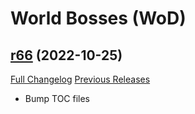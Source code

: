 # <DBM> World Bosses (WoD)

## [r66](https://github.com/DeadlyBossMods/DBM-WoD/tree/r66) (2022-10-25)
[Full Changelog](https://github.com/DeadlyBossMods/DBM-WoD/compare/r65...r66) [Previous Releases](https://github.com/DeadlyBossMods/DBM-WoD/releases)

- Bump TOC files  
